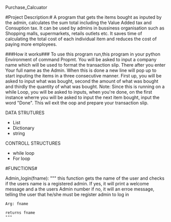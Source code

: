 
Purchase_Calcuator

#Project Description:#
A program that gets the items bought as inputed by the admin, calculates the sum total including the Value Added tax and Consuption tax. It can be used by admins in bussiness organisation such as Shopping malls, supermarkets, retails outlets etc. It saves time of calculating the total cost of each individual item and reduces the cost of paying more employees. 

###How it works###
To use this program run,this program in your python Environment of command Propmt. You will be asked to input a company name which will be used to format the transaction slip.
There after you enter Your full name as the Admin. When this is done a new line will pop up to start  inputing the items in a three consecutive manner. First up, you will be asked to input what was bought, second the amount of what was bought and thirdly the quantity of what was bought. 
Note:
Since this is running on a while Loop, you will be asked to inputs, when you're done, on the first instance wherre you will be asked to input the next item bought, input the word "Done". 
This wil exit the oop and prepare your transaction slip.


DATA STRUTURES
- List
- Dictionary
- string

CONTROLL STRUCTURES
* while loop
* For loop 


#FUNCTIONS#

Admin_login(fname):
    """
    this function gets the name of the user and checks if the users name is a registered admin.
    If yes, it will print a welcome message and a the users Admin number
    if no, it will an erroe message, telling the user that he/she must be register admin to log in

    Arg: fname
     
    returns fname
    """






